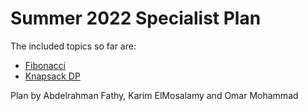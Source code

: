 # Summer 2022 Specialist Plan 
The included topics so far are:
- [Fibonacci](https://github.com/abd0123/Specialist-Plan/blob/master/src/dp/Fibonacci.java)
- [Knapsack DP](https://github.com/abd0123/Specialist-Plan/blob/master/src/dp/Knapsack.java)

Plan by Abdelrahman Fathy, Karim ElMosalamy and Omar Mohammad
